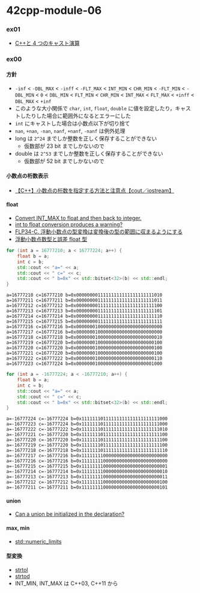# 42cpp-module-06

### ex01
- [C++と 4 つのキャスト演算](https://www.yunabe.jp/docs/cpp_casts.html)

### ex00
#### 方針
- `-inf` < `-DBL_MAX` < `-inff` < `-FLT_MAX` < `INT_MIN` < `CHR_MIN` < `-FLT_MIN` < `-DBL_MIN` < `0` < `DBL_MIN` < `FLT_MIN` < `CHR_MIN` < `INT_MAX` < `FLT_MAX` < `+inff` < `DBL_MAX` < `+inf`
- このような大小関係で `char`, `int`, `float`, `double` に値を設定したり，キャストしたりした場合に範囲外になるとエラーにした
- `int` にキャストした場合は小数点以下が切り捨て
- `nan`, `+nan`, `-nan`, `nanf`, `+nanf`, `-nanf` は例外処理
- long は `2^24` までしか整数を正しく保存することができない
  - 仮数部が 23 bit までしかないので
- double は `2^53` までしか整数を正しく保存することができない
  - 仮数部が 52 bit までしかないので

#### 小数点の桁数表示
- [【C++】小数点の桁数を指定する方法と注意点【cout／iostream】](https://marycore.jp/prog/cpp/stream-format-float/)

#### float
- [Convert INT_MAX to float and then back to integer.](https://stackoverflow.com/questions/23420783/convert-int-max-to-float-and-then-back-to-integer/23423240)
- [int to float conversion produces a warning?](https://stackoverflow.com/questions/7775129/int-to-float-conversion-produces-a-warning)
- [FLP34-C. 浮動小数点の型変換は変換後の型の範囲に収まるようにする](https://www.jpcert.or.jp/sc-rules/c-flp34-c.html)
- [浮動小数点数型と誤差 float 型](https://www.cc.kyoto-su.ac.jp/~yamada/programming/float.html)
```c++
for (int a = 16777210; a < 16777224; a++) {
    float b = a;
    int c = b;
    std::cout << "a=" << a;
    std::cout << " c=" << c;
    std::cout << " b=0x" << std::bitset<32>(b) << std::endl;
}
```
```shell
a=16777210 c=16777210 b=0x00000000111111111111111111111010
a=16777211 c=16777211 b=0x00000000111111111111111111111011
a=16777212 c=16777212 b=0x00000000111111111111111111111100
a=16777213 c=16777213 b=0x00000000111111111111111111111101
a=16777214 c=16777214 b=0x00000000111111111111111111111110
a=16777215 c=16777215 b=0x00000000111111111111111111111111
a=16777216 c=16777216 b=0x00000001000000000000000000000000
a=16777217 c=16777216 b=0x00000001000000000000000000000000
a=16777218 c=16777218 b=0x00000001000000000000000000000010
a=16777219 c=16777220 b=0x00000001000000000000000000000100
a=16777220 c=16777220 b=0x00000001000000000000000000000100
a=16777221 c=16777220 b=0x00000001000000000000000000000100
a=16777222 c=16777222 b=0x00000001000000000000000000000110
a=16777223 c=16777224 b=0x00000001000000000000000000001000
```
```c++
for (int a = -16777224; a < -16777210; a++) {
    float b = a;
    int c = b;
    std::cout << "a=" << a;
    std::cout << " c=" << c;
    std::cout << " b=0x" << std::bitset<32>(b) << std::endl;
}
```
```shell
a=-16777224 c=-16777224 b=0x11111110111111111111111111111000
a=-16777223 c=-16777224 b=0x11111110111111111111111111111000
a=-16777222 c=-16777222 b=0x11111110111111111111111111111010
a=-16777221 c=-16777220 b=0x11111110111111111111111111111100
a=-16777220 c=-16777220 b=0x11111110111111111111111111111100
a=-16777219 c=-16777220 b=0x11111110111111111111111111111100
a=-16777218 c=-16777218 b=0x11111110111111111111111111111110
a=-16777217 c=-16777216 b=0x11111111000000000000000000000000
a=-16777216 c=-16777216 b=0x11111111000000000000000000000000
a=-16777215 c=-16777215 b=0x11111111000000000000000000000001
a=-16777214 c=-16777214 b=0x11111111000000000000000000000010
a=-16777213 c=-16777213 b=0x11111111000000000000000000000011
a=-16777212 c=-16777212 b=0x11111111000000000000000000000100
a=-16777211 c=-16777211 b=0x11111111000000000000000000000101
```

#### union
- [Can a union be initialized in the declaration?](https://stackoverflow.com/questions/2148989/can-a-union-be-initialized-in-the-declaration)

#### max, min
- [std::numeric_limits](https://cpprefjp.github.io/reference/limits/numeric_limits.html)

#### 型変換
- [strtol](http://www9.plala.or.jp/sgwr-t/lib/strtol.html)
- [strtod](http://www9.plala.or.jp/sgwr-t/lib/strtod.html)
- INT_MIN, INT_MAX は C++03, C++11 から
